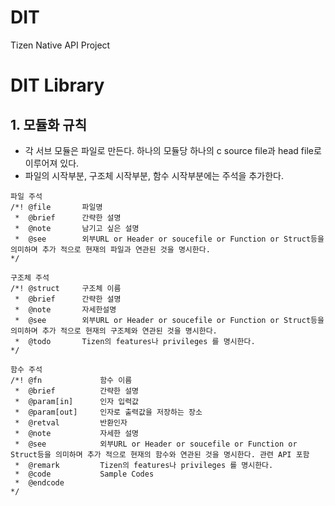 # DIT
Tizen Native API Project

# DIT Library
## 1. 모듈화 규칙
* 각 서브 모듈은 파일로 만든다. 하나의 모듈당 하나의 c source file과 head file로 이루어져 있다.
* 파일의 시작부분, 구조체 시작부분, 함수 시작부분에는 주석을 추가한다.

```
파일 주석
/*!	@file		파일명
 *	@brief		간략한 설명
 *	@note		남기고 싶은 설명
 *	@see		외부URL or Header or soucefile or Function or Struct등을 의미하며 추가 적으로 현재의 파일과 연관된 것을 명시한다.
*/

구조체 주석
/*!	@struct		구조체 이름
 *	@brief		간략한 설명
 *	@note		자세한설명
 *	@see 		외부URL or Header or soucefile or Function or Struct등을 의미하며 추가 적으로 현재의 구조체와 연관된 것을 명시한다.
 *	@todo 		Tizen의 features나 privileges 를 명시한다.
*/

함수 주석
/*!	@fn 			함수 이름
 *	@brief 			간략한 설명
 *	@param[in]		인자 입력값
 *	@param[out] 	인자로 출력값을 저장하는 장소
 *	@retval 		반환인자
 *	@note 			자세한 설명
 *	@see 			외부URL or Header or soucefile or Function or Struct등을 의미하며 추가 적으로 현재의 함수와 연관된 것을 명시한다. 관련 API 포함
 *	@remark 		Tizen의 features나 privileges 를 명시한다.
 *	@code			Sample Codes
 *	@endcode
*/
```


